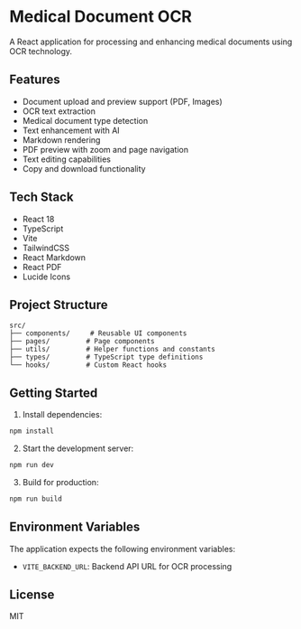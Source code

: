 # Medical Document OCR

A React application for processing and enhancing medical documents using OCR technology.

## Features

- Document upload and preview support (PDF, Images)
- OCR text extraction
- Medical document type detection
- Text enhancement with AI
- Markdown rendering
- PDF preview with zoom and page navigation
- Text editing capabilities
- Copy and download functionality

## Tech Stack

- React 18
- TypeScript
- Vite
- TailwindCSS
- React Markdown
- React PDF
- Lucide Icons

## Project Structure

```
src/
├── components/     # Reusable UI components
├── pages/         # Page components
├── utils/         # Helper functions and constants
├── types/         # TypeScript type definitions
└── hooks/         # Custom React hooks
```

## Getting Started

1. Install dependencies:
```bash
npm install
```

2. Start the development server:
```bash
npm run dev
```

3. Build for production:
```bash
npm run build
```

## Environment Variables

The application expects the following environment variables:

- `VITE_BACKEND_URL`: Backend API URL for OCR processing

## License

MIT